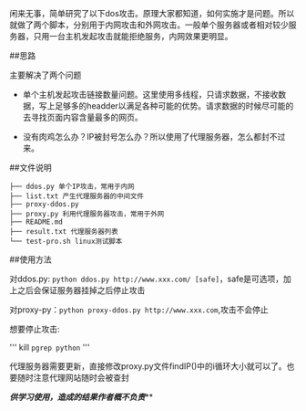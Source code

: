 闲来无事，简单研究了以下dos攻击。原理大家都知道，如何实施才是问题。所以就做了两个脚本，分别用于内网攻击和外网攻击。一般单个服务器或者相对较少服务器，只用一台主机发起攻击就能拒绝服务，内网效果更明显。

##思路

主要解决了两个问题
* 单个主机发起攻击链接数量问题。这里使用多线程，只请求数据，不接收数据，写上足够多的headder以满足各种可能的优势。请求数据的时候尽可能的去寻找页面内容含量最多的网页。

* 没有肉鸡怎么办？IP被封号怎么办？所以使用了代理服务器，怎么都封不过来。

##文件说明

```
├── ddos.py 单个IP攻击，常用于内网
├── list.txt 产生代理服务器的中间文件
├── proxy-ddos.py 
├── proxy.py 利用代理服务器攻击，常用于外网
├── README.md
├── result.txt 代理服务器列表
└── test-pro.sh linux测试脚本
```

##使用方法

对ddos.py: `python ddos.py http://www.xxx.com/ [safe]`，safe是可选项，加上之后会保证服务器挂掉之后停止攻击

对proxy-py：`python proxy-ddos.py http://www.xxx.com`,攻击不会停止

想要停止攻击: 

'''
kill `pgrep python`
'''

代理服务器需要更新，直接修改proxy.py文件findIP()中的i循环大小就可以了。也要随时注意代理网站随时会被查封

*****供学习使用，造成的结果作者概不负责*******

